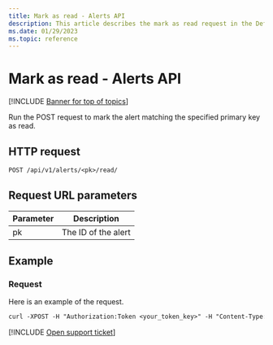 ```yaml
---
title: Mark as read - Alerts API
description: This article describes the mark as read request in the Defender for Cloud Apps Alerts API.
ms.date: 01/29/2023
ms.topic: reference
---
```

# Mark as read - Alerts API

[!INCLUDE [Banner for top of topics](includes/)]

Run the POST request to mark the alert matching the specified primary key as read.

## HTTP request

```rest
POST /api/v1/alerts/<pk>/read/
```

## Request URL parameters

| Parameter | Description |
| --- | --- |
| pk | The ID of the alert |

## Example

### Request

Here is an example of the request.

```rest
curl -XPOST -H "Authorization:Token <your_token_key>" -H "Content-Type: application/json" "https://<tenant_id>.<tenant_region>.portal.cloudappsecurity.com/api/v1/alerts/<pk>/read/"
```

[!INCLUDE [Open support ticket](includes/support.md)]
